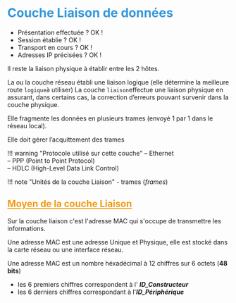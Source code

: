 # <span style="color: #3498DB;">Couche Liaison de données</span>

- Présentation effectuée ? OK !
- Session établie ? OK !
- Transport en cours ? OK !
- Adresses IP précisées ? OK !

Il reste la liaison physique à établir entre les 2 hôtes.

La ou la couche réseau établi une liaison logique (elle détermine la meilleure route `logique`à utiliser)
La couche `liaison`effectue une liaison physique en assurant, dans certains cas, la correction d’erreurs pouvant survenir dans la couche physique.

Elle fragmente les données en plusieurs trames (envoyé 1 par 1 dans le réseau local).

Elle doit gérer l’acquittement des trames

!!! warning "Protocole utilisé sur cette couche"
    – Ethernet  
    – PPP (Point to Point Protocol)  
    – HDLC (High-Level Data Link Control)  

!!! note "Unités de la couche Liaison"
    - trames (*frames*)  

## <span style="color: #F39C12;"><u>Moyen de la couche Liaison</u></span>

Sur la couche liaison c'est l'adresse MAC qui s'occupe de transmettre les informations.  

Une adresse MAC est une adresse Unique et Physique, elle est stocké dans la carte réseau ou une interface réseau.  

Une adresse MAC est un nombre héxadécimal à 12 chiffres sur 6 octets (**48 bits**)  

- les 6 premiers chiffres correspondent à l' ***ID_Constructeur***  
- les 6 derniers chiffres correspondant à l'***ID_Périphérique***  

